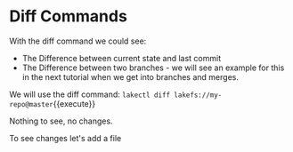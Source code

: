 # Diff Commands

With the diff command we could see:

- The Difference between current state and last commit
- The Difference between two branches - we will see an example for this in the next tutorial when we get into branches and merges.


We will use the diff command:
`lakectl diff lakefs://my-repo@master`{{execute}}

Nothing to see, no changes.

To see changes let's add a file